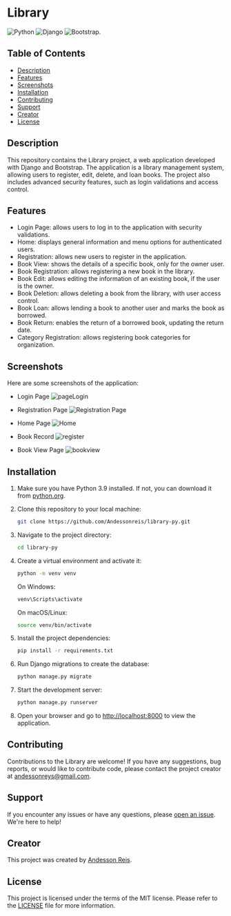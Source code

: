 # Library

![Python](https://img.shields.io/badge/Python-316192?style=for-the-badge&logo=python&logoColor=white)
![Django](https://img.shields.io/badge/Django-7952B3?style=for-the-badge&logo=django&logoColor=white)
![Bootstrap](https://img.shields.io/badge/Bootstrap-7952B3?style=for-the-badge&logo=bootstrap&logoColor=white).

## Table of Contents

- [Description](#description)
- [Features](#features)
- [Screenshots](#screenshots)
- [Installation](#installation)
- [Contributing](#contributing)
- [Support](#support)
- [Creator](#creator)
- [License](#license)

## Description

This repository contains the Library project, a web application developed with Django and Bootstrap. The application is a library management system, allowing users to register, edit, delete, and loan books. The project also includes advanced security features, such as login validations and access control.

## Features

- Login Page: allows users to log in to the application with security validations.
- Home: displays general information and menu options for authenticated users.
- Registration: allows new users to register in the application.
- Book View: shows the details of a specific book, only for the owner user.
- Book Registration: allows registering a new book in the library.
- Book Edit: allows editing the information of an existing book, if the user is the owner.
- Book Deletion: allows deleting a book from the library, with user access control.
- Book Loan: allows lending a book to another user and marks the book as borrowed.
- Book Return: enables the return of a borrowed book, updating the return date.
- Category Registration: allows registering book categories for organization.

## Screenshots

Here are some screenshots of the application:

- Login Page
   ![pageLogin](https://github.com/Andessonreis/library-py/assets/105820333/1d1f1e69-7774-41f3-8980-3aaad187c807)

- Registration Page
   ![Registration Page](https://github.com/Andessonreis/library-py/assets/105820333/429014f2-6d21-42ca-8393-b2bc9db42944)

- Home Page
   ![Home](https://github.com/Andessonreis/library-py/assets/105820333/647975ff-44c0-442a-8567-8887dc862222)

- Book Record
   ![register](https://github.com/Andessonreis/library-py/assets/105820333/eabe2e47-16ce-4806-9d64-9addb4ea5331)

- Book View Page
   ![bookview](https://github.com/Andessonreis/library-py/assets/105820333/8c612619-0e88-47aa-92f8-a777d0d0536d)

## Installation

1. Make sure you have Python 3.9 installed. If not, you can download it from [python.org](https://www.python.org/).

2. Clone this repository to your local machine:
   ```bash
   git clone https://github.com/Andessonreis/library-py.git
   ```

3. Navigate to the project directory:
   ```bash
   cd library-py
   ```

4. Create a virtual environment and activate it:
   ```bash
   python -m venv venv
   ```

   On Windows:
   ```bash
   venv\Scripts\activate
   ```

   On macOS/Linux:
   ```bash
   source venv/bin/activate
   ```

5. Install the project dependencies:
   ```bash
   pip install -r requirements.txt
   ```

6. Run Django migrations to create the database:
   ```bash
   python manage.py migrate
   ```

7. Start the development server:
   ```bash
   python manage.py runserver
   ```

8. Open your browser and go to [http://localhost:8000](http://localhost:8000) to view the application.

## Contributing

Contributions to the Library are welcome! If you have any suggestions, bug reports, or would like to contribute code, please contact the project creator at andessonreys@gmail.com.

## Support

If you encounter any issues or have any questions, please [open an issue](https://github.com/Andessonreis/library-py/issues). We're here to help!

## Creator

This project was created by [Andesson Reis](https://github.com/Andessonreis).

## License

This project is licensed under the terms of the MIT license. Please refer to the [LICENSE](LICENSE) file for more information.
